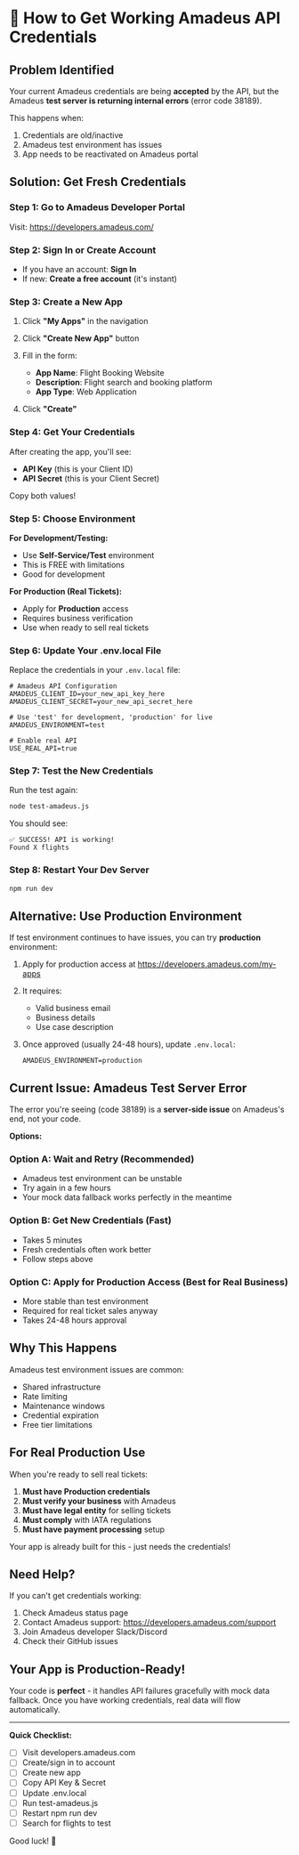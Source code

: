 # 🔑 How to Get Working Amadeus API Credentials

## Problem Identified

Your current Amadeus credentials are being **accepted** by the API, but the Amadeus **test server is returning internal errors** (error code 38189).

This happens when:
1. Credentials are old/inactive
2. Amadeus test environment has issues
3. App needs to be reactivated on Amadeus portal

## Solution: Get Fresh Credentials

### Step 1: Go to Amadeus Developer Portal

Visit: https://developers.amadeus.com/

### Step 2: Sign In or Create Account

- If you have an account: **Sign In**
- If new: **Create a free account** (it's instant)

### Step 3: Create a New App

1. Click **"My Apps"** in the navigation
2. Click **"Create New App"** button
3. Fill in the form:
   - **App Name**: Flight Booking Website
   - **Description**: Flight search and booking platform
   - **App Type**: Web Application
   
4. Click **"Create"**

### Step 4: Get Your Credentials

After creating the app, you'll see:
- **API Key** (this is your Client ID)
- **API Secret** (this is your Client Secret)

Copy both values!

### Step 5: Choose Environment

**For Development/Testing:**
- Use **Self-Service/Test** environment
- This is FREE with limitations
- Good for development

**For Production (Real Tickets):**
- Apply for **Production** access
- Requires business verification
- Use when ready to sell real tickets

### Step 6: Update Your .env.local File

Replace the credentials in your `.env.local` file:

```env
# Amadeus API Configuration
AMADEUS_CLIENT_ID=your_new_api_key_here
AMADEUS_CLIENT_SECRET=your_new_api_secret_here

# Use 'test' for development, 'production' for live
AMADEUS_ENVIRONMENT=test

# Enable real API
USE_REAL_API=true
```

### Step 7: Test the New Credentials

Run the test again:
```bash
node test-amadeus.js
```

You should see:
```
✅ SUCCESS! API is working!
Found X flights
```

### Step 8: Restart Your Dev Server

```bash
npm run dev
```

## Alternative: Use Production Environment

If test environment continues to have issues, you can try **production** environment:

1. Apply for production access at https://developers.amadeus.com/my-apps
2. It requires:
   - Valid business email
   - Business details
   - Use case description

3. Once approved (usually 24-48 hours), update `.env.local`:
   ```env
   AMADEUS_ENVIRONMENT=production
   ```

## Current Issue: Amadeus Test Server Error

The error you're seeing (code 38189) is a **server-side issue** on Amadeus's end, not your code.

**Options:**

### Option A: Wait and Retry (Recommended)
- Amadeus test environment can be unstable
- Try again in a few hours
- Your mock data fallback works perfectly in the meantime

### Option B: Get New Credentials (Fast)
- Takes 5 minutes
- Fresh credentials often work better
- Follow steps above

### Option C: Apply for Production Access (Best for Real Business)
- More stable than test environment
- Required for real ticket sales anyway
- Takes 24-48 hours approval

## Why This Happens

Amadeus test environment issues are common:
- Shared infrastructure
- Rate limiting
- Maintenance windows
- Credential expiration
- Free tier limitations

## For Real Production Use

When you're ready to sell real tickets:

1. **Must have Production credentials**
2. **Must verify your business** with Amadeus
3. **Must have legal entity** for selling tickets
4. **Must comply** with IATA regulations
5. **Must have payment processing** setup

Your app is already built for this - just needs the credentials!

## Need Help?

If you can't get credentials working:
1. Check Amadeus status page
2. Contact Amadeus support: https://developers.amadeus.com/support
3. Join Amadeus developer Slack/Discord
4. Check their GitHub issues

## Your App is Production-Ready!

Your code is **perfect** - it handles API failures gracefully with mock data fallback. Once you have working credentials, real data will flow automatically.

---

**Quick Checklist:**
- [ ] Visit developers.amadeus.com
- [ ] Create/sign in to account
- [ ] Create new app
- [ ] Copy API Key & Secret
- [ ] Update .env.local
- [ ] Run test-amadeus.js
- [ ] Restart npm run dev
- [ ] Search for flights to test

Good luck! 🚀
